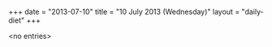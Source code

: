 +++
date = "2013-07-10"
title = "10 July 2013 (Wednesday)"
layout = "daily-diet"
+++

<p>&lt;no entries&gt;</p>